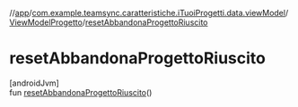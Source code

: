 //[app](../../../index.md)/[com.example.teamsync.caratteristiche.iTuoiProgetti.data.viewModel](../index.md)/[ViewModelProgetto](index.md)/[resetAbbandonaProgettoRiuscito](reset-abbandona-progetto-riuscito.md)

# resetAbbandonaProgettoRiuscito

[androidJvm]\
fun [resetAbbandonaProgettoRiuscito](reset-abbandona-progetto-riuscito.md)()
